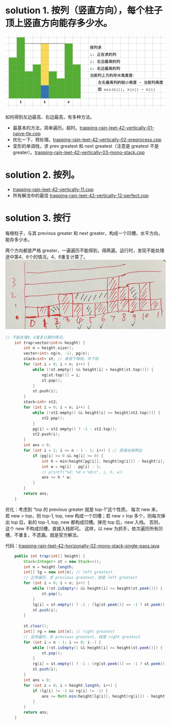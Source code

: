 
# solution 1. 按列（竖直方向），每个柱子顶上竖直方向能存多少水。

![vertically](pics/trap-rain-vertically.png)

如何得到左边最高、右边最高，有多种方法。

- 最基本的方法，简单遍历。超时。[trapping-rain-leet-42-vertically-01-naive-tle.cpp](code/trapping-rain-leet-42-vertically-01-naive-tle.cpp)
- 优化一下，预处理。[trapping-rain-leet-42-vertically-02-preprocess.cpp](code/trapping-rain-leet-42-vertically-02-preprocess.cpp)
- 变形的单调栈，求 prev greatest 和 next greatest（注意是 greatest 不是 greater）。[trapping-rain-leet-42-vertically-03-mono-stack.cpp](code/trapping-rain-leet-42-vertically-03-mono-stack.cpp)

# solution 2. 按列。
- [trapping-rain-leet-42-vertically-11.cpp](trapping-rain-leet-42-vertically-11.cpp)
- 所有解法中的最佳 [trapping-rain-leet-42-vertically-12-perfect.cpp](code/trapping-rain-leet-42-vertically-12-perfect.cpp)

# solution 3. 按行

每根柱子，与其 previous greater 和 next greater，构成一个凹槽，水平方向，能存多少水。

两个方向都是严格 greater，一遍遍历不能得到，得两遍。运行时，发现不能处理途中第4、6个的情况。4、6重复计算了。
![failure](pics/trap-rain-failure.png)

```cpp
// 不能处理4、6重复计算的情况。
    int trap(vector<int>& height) {
        int n = height.size();
        vector<int> ng(n, -1), pg(n);
        stack<int> st; // 单调下降栈，存下标
        for (int i = 0; i < n; i++) {
            while (!st.empty() && height[i] > height[st.top()]) {
                ng[st.top()] = i;
                st.pop();
            }
            st.push(i);
        }
        stack<int> st2;
        for (int i = 0; i < n; i++) {
            while (!st2.empty() && height[i] >= height[st2.top()]) {
                st2.pop();
            }
            pg[i] = st2.empty() ? -1 : st2.top();
            st2.push(i);
        }
        int ans = 0;
        for (int i = 1; i <= n - 1 - 1; i++) { // 直接去掉两边
            if (pg[i] >= 0 && ng[i] >= 0) {
                int h = min(height[pg[i]], height[ng[i]]) - height[i];
                int w = ng[i] - pg[i] - 1;
                // printf("%d: %d x %d\n", i, h, w);
                ans += h * w;
            }
        }
        return ans;
    }
```

优化：考虑到 “top 的 previous greater 就是 top-1”这个性质。
每次 new 来，
若 new > top，则 top-1, top, new 构成一个凹槽；若 new > top 多个，则每次弹出 top 后，新的 top-1, top, new 都构成凹槽。弹完 top 后，new 入栈。
否则，这个 new 不构成凹槽，直接入栈即可。
这样，以 new 为抓手，依次遍历所有凹槽，不重复，不遗漏。就是官方解法。

代码：[trapping-rain-leet-42-horizonally-02-mono-stack-single-pass.java](code/trapping-rain-leet-42-horizonally-02-mono-stack-single-pass.java)

```java
    public int trap(int[] height) {
        Stack<Integer> st = new Stack<>();
        int n = height.length;
        int[] lg = new int[n]; // left greatest
        // 正序遍历，求 previous greatest，就是 left greatest
        for (int i = 0; i < n; i++) {
            while (!st.isEmpty() && height[i] >= height[st.peek()]) {
                st.pop();
            }
            lg[i] = st.empty() ? -1 : (lg[st.peek()] == -1 ? st.peek() : lg[st.peek()]);
            st.push(i);
        }

        st.clear();
        int[] rg = new int[n]; // right greatest
        // 逆序遍历，求 previous greatest, 就是 right greatest
        for (int i = n - 1; i >= 0; i--) {
            while (!st.isEmpty() && height[i] >= height[st.peek()]) {
                st.pop();
            }
            rg[i] = st.empty() ? -1 : (rg[st.peek()] == -1 ? st.peek() : rg[st.peek()]);
            st.push(i);
        }
        int ans = 0;
        for (int i = 0; i < height.length; i++) {
            if (lg[i] != -1 && rg[i] != -1) {
                ans += Math.min(height[lg[i]], height[rg[i]]) - height[i];
            }
        }
        return ans;
    }
```


